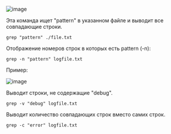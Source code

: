 ![image](https://github.com/user-attachments/assets/0d49e8a9-9b61-44cb-92ba-489b2c2807d6)



Эта команда ищет "pattern" в указанном файле и выводит все совпадающие строки.

```
grep "pattern" ./file.txt
```

Отображение номеров строк в которых есть pattern (-n):

```
grep -n "pattern" logfile.txt
```
Пример:

![image](https://github.com/user-attachments/assets/aa1ec7c9-ec0a-492f-8c04-9649e1caddf3)

Выводит строки, не содержащие "debug". 

```
grep -v "debug" logfile.txt
```

Выводит количество совпадающих строк вместо самих строк.

```
grep -c "error" logfile.txt
```

